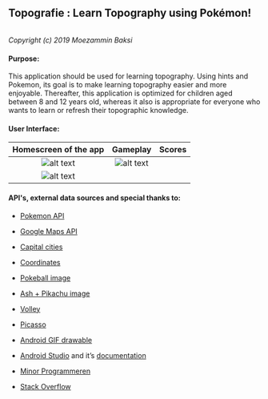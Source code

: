 ## **Topografie** : Learn Topography using Pokémon!
######
_Copyright (c) 2019 Moezammin Baksi_
#### Purpose: 
This application should be used for learning topography. Using hints and Pokemon, its goal is to make learning topography easier and more enjoyable. 
Thereafter, this application is optimized for children aged between 8 and 12 years old, whereas it also is appropriate for everyone who wants to learn or refresh their topographic knowledge.
#### User Interface:
Homescreen of the app      |  Gameplay | Scores
:-------------------------:|:-------------------------:|:-------------------------:
![alt text](https://i.imgur.com/OvMZBs9.jpg)  |  ![alt text](name-of-giphy.gif)
 |  ![alt text](https://i.imgur.com/OvMZBs9.jpg) 

#### API's, external data sources and special thanks to:
  * [Pokemon API](https://pokeapi.co)
  * [Google Maps API](https://cloud.google.com/maps-platform/)
  
  * [Capital cities](https://nl.wikipedia.org/wiki/Lijst_van_hoofdsteden)
  * [Coordinates](https://www.coordinatenbepalen.nl/)
  
  * [Pokeball image](https://upload.wikimedia.org/wikipedia/en/3/39/Pokeball.PNG)
  * [Ash + Pikachu image](http://vance.nl/verrassende-geschiedenis-woord-pokemon/)
  
  * [Volley](https://developer.android.com/training/volley/)
  * [Picasso](http://square.github.io/picasso/)
  * [Android GIF drawable](https://github.com/koral--/android-gif-drawable)
  
  * [Android Studio](https://developer.android.com/studio/) and it’s [documentation](https://developer.android.com/docs/)
  * [Minor Programmeren](http://www.mprog.nl/)
  * [Stack Overflow](https://stackoverflow.com/)
